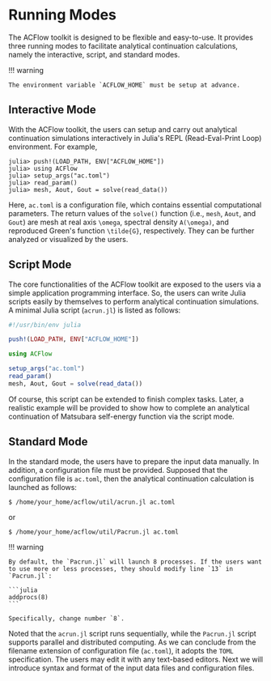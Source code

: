 # Running Modes

The ACFlow toolkit is designed to be flexible and easy-to-use. It provides three running modes to facilitate analytical continuation calculations, namely the interactive, script, and standard modes.  

!!! warning

    The environment variable `ACFLOW_HOME` must be setup at advance.

## Interactive Mode

With the ACFlow toolkit, the users can setup and carry out analytical continuation simulations interactively in Julia's REPL (Read-Eval-Print Loop) environment. For example,

```julia-repl
julia> push!(LOAD_PATH, ENV["ACFLOW_HOME"])
julia> using ACFlow
julia> setup_args("ac.toml")
julia> read_param()
julia> mesh, Aout, Gout = solve(read_data())
```

Here, `ac.toml` is a configuration file, which contains essential computational parameters. The return values of the `solve()` function (i.e., `mesh`, `Aout`, and `Gout`) are mesh at real axis ``\omega``, spectral density ``A(\omega)``, and reproduced Green's function ``\tilde{G}``, respectively. They can be further analyzed or visualized by the users.  

## Script Mode

The core functionalities of the ACFlow toolkit are exposed to the users via a simple application programming interface. So, the users can write Julia scripts easily by themselves to perform analytical continuation simulations. A minimal Julia script (`acrun.jl`) is listed as follows:

```julia
#!/usr/bin/env julia

push!(LOAD_PATH, ENV["ACFLOW_HOME"])

using ACFlow

setup_args("ac.toml")
read_param()
mesh, Aout, Gout = solve(read_data())
```

Of course, this script can be extended to finish complex tasks. Later, a realistic example will be provided to show how to complete an analytical continuation of Matsubara self-energy function via the script mode.              

## Standard Mode

In the standard mode, the users have to prepare the input data manually. In addition, a configuration file must be provided. Supposed that the configuration file is `ac.toml`, then the analytical continuation calculation is launched as follows:

```shell
$ /home/your_home/acflow/util/acrun.jl ac.toml
```

or

```shell
$ /home/your_home/acflow/util/Pacrun.jl ac.toml
```

!!! warning

    By default, the `Pacrun.jl` will launch 8 processes. If the users want to use more or less processes, they should modify line `13` in `Pacrun.jl`:

    ```julia
    addprocs(8)
    ``` 

    Specifically, change number `8`.

Noted that the `acrun.jl` script runs sequentially, while the `Pacrun.jl` script supports parallel and distributed computing. As we can conclude from the filename extension of configuration file (`ac.toml`), it adopts the `TOML` specification. The users may edit it with any text-based editors. Next we will introduce syntax and format of the input data files and configuration files.
